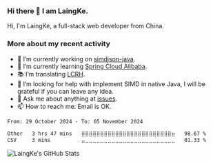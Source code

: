 ### Hi there 👋 I am LaingKe.

Hi, I'm LaingKe, a full-stack web developer from China.

### More about my recent activity

- 🔭 I’m currently working on [simdjson-java](https://github.com/laingke/simdjson-java).
- 🌱 I’m currently learning [Spring Cloud Alibaba](https://github.com/alibaba/spring-cloud-alibaba).
- :books: I’m translating [LCRH](https://github.com/LCTT/LCRH).
- 🤔 I’m looking for help with implement SIMD in native Java, I will be grateful if you can leave any idea.
- 💬 Ask me about anything at [issues](https://github.com/laingke/laingke/issues).
- 📫 How to reach me: Email is OK.

<!--START_SECTION:waka-->

```txt
From: 29 October 2024 - To: 05 November 2024

Other   3 hrs 47 mins   ⣿⣿⣿⣿⣿⣿⣿⣿⣿⣿⣿⣿⣿⣿⣿⣿⣿⣿⣿⣿⣿⣿⣿⣿⣶   98.67 %
CSV     3 mins          ⣤⣀⣀⣀⣀⣀⣀⣀⣀⣀⣀⣀⣀⣀⣀⣀⣀⣀⣀⣀⣀⣀⣀⣀⣀   01.33 %
```

<!--END_SECTION:waka-->

![LaingKe's GitHub Stats](https://github-readme-stats.vercel.app/api?username=laingke&show_icons=true&theme=nightowl&count_private=true&include_all_commits=true)
